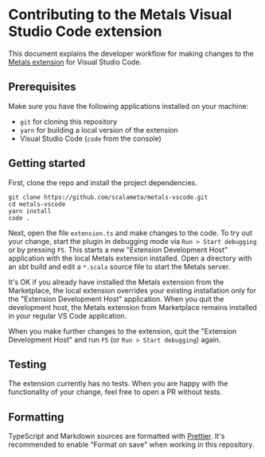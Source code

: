 # Contributing to the Metals Visual Studio Code extension

This document explains the developer workflow for making changes to the
[Metals extension](https://marketplace.visualstudio.com/items?itemName=scalameta.metals)
for Visual Studio Code.

## Prerequisites

Make sure you have the following applications installed on your machine:

- `git` for cloning this repository
- `yarn` for building a local version of the extension
- Visual Studio Code (`code` from the console)

## Getting started

First, clone the repo and install the project dependencies.

```
git clone https://github.com/scalameta/metals-vscode.git
cd metals-vscode
yarn install
code .
```

Next, open the file `extension.ts` and make changes to the code. To try out your
change, start the plugin in debugging mode via `Run > Start debugging` or by
pressing `F5`. This starts a new "Extension Development Host" application with
the local Metals extension installed. Open a directory with an sbt build and
edit a `*.scala` source file to start the Metals server.

It's OK if you already have installed the Metals extension from the Marketplace,
the local extension overrides your existing installation only for the "Extension
Development Host" application. When you quit the development host, the Metals
extension from Marketplace remains installed in your regular VS Code
application.

When you make further changes to the extension, quit the "Extension Development
Host" and run `F5` (or `Run > Start debugging`) again.

## Testing

The extension currently has no tests. When you are happy with the functionality
of your change, feel free to open a PR without tests.

## Formatting

TypeScript and Markdown sources are formatted with
[Prettier](https://marketplace.visualstudio.com/items?itemName=esbenp.prettier-vscode).
It's recommended to enable "Format on save" when working in this repository.
